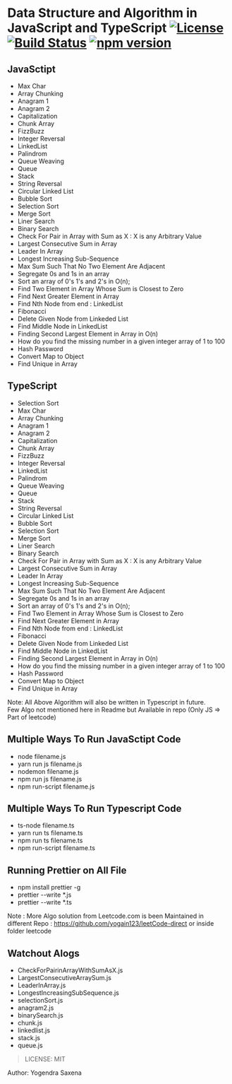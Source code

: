 # Data Structure and Algorithm in JavaScript and TypeScript [![License][license-svg]][license-url] [![Build Status](https://travis-ci.com/simple-icons/simple-icons.svg?branch=develop)](https://travis-ci.com/simple-icons/simple-icons) [![npm version](https://img.shields.io/npm/v/simple-icons.svg)](https://www.npmjs.com/package/simple-icons)
## JavaSctipt

- Max Char
- Array Chunking
- Anagram 1
- Anagram 2
- Capitalization
- Chunk Array
- FizzBuzz
- Integer Reversal
- LinkedList
- Palindrom
- Queue Weaving
- Queue
- Stack
- String Reversal
- Circular Linked List
- Bubble Sort
- Selection Sort
- Merge Sort
- Liner Search
- Binary Search
- Check For Pair in Array with Sum as X : X is any Arbitrary Value
- Largest Consecutive Sum in Array
- Leader In Array
- Longest Increasing Sub-Sequence
- Max Sum Such That No Two Element Are Adjacent
- Segregate 0s and 1s in an array
- Sort an array of 0's 1's and 2's in O(n);
- Find Two Element in Array Whose Sum is Closest to Zero
- Find Next Greater Element in Array
- Find Nth Node from end : LinkedList
- Fibonacci
- Delete Given Node from Linkeded List
- Find Middle Node in LinkedList
- Finding Second Largest Element in Array in O(n)
- How do you find the missing number in a given integer array of 1 to 100
- Hash Password
- Convert Map to Object
- Find Unique in Array

## TypeScript

- Selection Sort
- Max Char
- Array Chunking
- Anagram 1
- Anagram 2
- Capitalization
- Chunk Array
- FizzBuzz
- Integer Reversal
- LinkedList
- Palindrom
- Queue Weaving
- Queue
- Stack
- String Reversal
- Circular Linked List
- Bubble Sort
- Selection Sort
- Merge Sort
- Liner Search
- Binary Search
- Check For Pair in Array with Sum as X : X is any Arbitrary Value
- Largest Consecutive Sum in Array
- Leader In Array
- Longest Increasing Sub-Sequence
- Max Sum Such That No Two Element Are Adjacent
- Segregate 0s and 1s in an array
- Sort an array of 0's 1's and 2's in O(n);
- Find Two Element in Array Whose Sum is Closest to Zero
- Find Next Greater Element in Array
- Find Nth Node from end : LinkedList
- Fibonacci
- Delete Given Node from Linkeded List
- Find Middle Node in LinkedList
- Finding Second Largest Element in Array in O(n)
- How do you find the missing number in a given integer array of 1 to 100
- Hash Password
- Convert Map to Object
- Find Unique in Array

Note: All Above Algorithm will also be written in Typescript in future. <br/>
Few Algo not mentioned here in Readme but Available in repo (Only JS => Part of leetcode)

## Multiple Ways To Run JavaSctipt Code

- node filename.js
- yarn run js filename.js
- nodemon filename.js
- npm run js filename.js
- npm run-script filename.js

## Multiple Ways To Run Typescript Code

- ts-node filename.ts
- yarn run ts filename.ts
- npm run ts filename.ts
- npm run-script filename.ts

## Running Prettier on All File
- npm install prettier -g
- prettier --write *.js
- prettier --write *.ts

Note : More Algo solution from Leetcode.com is been Maintained in different Repo : https://github.com/yogain123/leetCode-direct  or inside folder leetcode<br/>

Watchout Alogs
------

- CheckForPairinArrayWithSumAsX.js
- LargestConsecutiveArraySum.js
- LeaderInArray.js
- LongestIncreasingSubSequence.js
- selectionSort.js
- anagram2.js
- binarySearch.js
- chunk.js
- linkedlist.js
- stack.js
- queue.js

> LICENSE: MIT

Author: Yogendra Saxena

[license-url]: https://github.com/yogain123/AlgoCasts-JS/blob/master/LICENSE
[license-svg]: https://img.shields.io/badge/license-MIT-blue.svg
